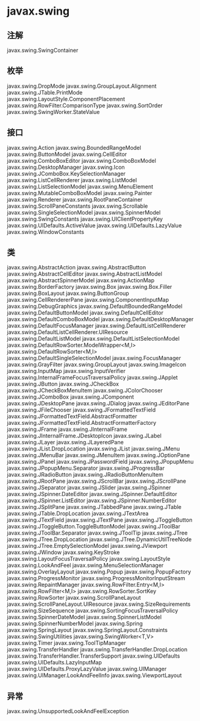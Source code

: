 # javax.swing

## 注解

javax.swing.SwingContainer

## 枚举

javax.swing.DropMode
javax.swing.GroupLayout.Alignment
javax.swing.JTable.PrintMode
javax.swing.LayoutStyle.ComponentPlacement
javax.swing.RowFilter.ComparisonType
javax.swing.SortOrder
javax.swing.SwingWorker.StateValue

## 接口

javax.swing.Action
javax.swing.BoundedRangeModel
javax.swing.ButtonModel
javax.swing.CellEditor
javax.swing.ComboBoxEditor
javax.swing.ComboBoxModel<E>
javax.swing.DesktopManager
javax.swing.Icon
javax.swing.JComboBox.KeySelectionManager
javax.swing.ListCellRenderer<E>
javax.swing.ListModel<E>
javax.swing.ListSelectionModel
javax.swing.MenuElement
javax.swing.MutableComboBoxModel<E>
javax.swing.Painter<T>
javax.swing.Renderer
javax.swing.RootPaneContainer
javax.swing.ScrollPaneConstants
javax.swing.Scrollable
javax.swing.SingleSelectionModel
javax.swing.SpinnerModel
javax.swing.SwingConstants
javax.swing.UIClientPropertyKey
javax.swing.UIDefaults.ActiveValue
javax.swing.UIDefaults.LazyValue
javax.swing.WindowConstants

## 类

javax.swing.AbstractAction
javax.swing.AbstractButton
javax.swing.AbstractCellEditor
javax.swing.AbstractListModel<E>
javax.swing.AbstractSpinnerModel
javax.swing.ActionMap
javax.swing.BorderFactory
javax.swing.Box
javax.swing.Box.Filler
javax.swing.BoxLayout
javax.swing.ButtonGroup
javax.swing.CellRendererPane
javax.swing.ComponentInputMap
javax.swing.DebugGraphics
javax.swing.DefaultBoundedRangeModel
javax.swing.DefaultButtonModel
javax.swing.DefaultCellEditor
javax.swing.DefaultComboBoxModel<E>
javax.swing.DefaultDesktopManager
javax.swing.DefaultFocusManager
javax.swing.DefaultListCellRenderer
javax.swing.DefaultListCellRenderer.UIResource
javax.swing.DefaultListModel<E>
javax.swing.DefaultListSelectionModel
javax.swing.DefaultRowSorter.ModelWrapper<M,I>
javax.swing.DefaultRowSorter<M,I>
javax.swing.DefaultSingleSelectionModel
javax.swing.FocusManager
javax.swing.GrayFilter
javax.swing.GroupLayout
javax.swing.ImageIcon
javax.swing.InputMap
javax.swing.InputVerifier
javax.swing.InternalFrameFocusTraversalPolicy
javax.swing.JApplet
javax.swing.JButton
javax.swing.JCheckBox
javax.swing.JCheckBoxMenuItem
javax.swing.JColorChooser
javax.swing.JComboBox<E>
javax.swing.JComponent
javax.swing.JDesktopPane
javax.swing.JDialog
javax.swing.JEditorPane
javax.swing.JFileChooser
javax.swing.JFormattedTextField
javax.swing.JFormattedTextField.AbstractFormatter
javax.swing.JFormattedTextField.AbstractFormatterFactory
javax.swing.JFrame
javax.swing.JInternalFrame
javax.swing.JInternalFrame.JDesktopIcon
javax.swing.JLabel
javax.swing.JLayer<V extends Component>
javax.swing.JLayeredPane
javax.swing.JList.DropLocation
javax.swing.JList<E>
javax.swing.JMenu
javax.swing.JMenuBar
javax.swing.JMenuItem
javax.swing.JOptionPane
javax.swing.JPanel
javax.swing.JPasswordField
javax.swing.JPopupMenu
javax.swing.JPopupMenu.Separator
javax.swing.JProgressBar
javax.swing.JRadioButton
javax.swing.JRadioButtonMenuItem
javax.swing.JRootPane
javax.swing.JScrollBar
javax.swing.JScrollPane
javax.swing.JSeparator
javax.swing.JSlider
javax.swing.JSpinner
javax.swing.JSpinner.DateEditor
javax.swing.JSpinner.DefaultEditor
javax.swing.JSpinner.ListEditor
javax.swing.JSpinner.NumberEditor
javax.swing.JSplitPane
javax.swing.JTabbedPane
javax.swing.JTable
javax.swing.JTable.DropLocation
javax.swing.JTextArea
javax.swing.JTextField
javax.swing.JTextPane
javax.swing.JToggleButton
javax.swing.JToggleButton.ToggleButtonModel
javax.swing.JToolBar
javax.swing.JToolBar.Separator
javax.swing.JToolTip
javax.swing.JTree
javax.swing.JTree.DropLocation
javax.swing.JTree.DynamicUtilTreeNode
javax.swing.JTree.EmptySelectionModel
javax.swing.JViewport
javax.swing.JWindow
javax.swing.KeyStroke
javax.swing.LayoutFocusTraversalPolicy
javax.swing.LayoutStyle
javax.swing.LookAndFeel
javax.swing.MenuSelectionManager
javax.swing.OverlayLayout
javax.swing.Popup
javax.swing.PopupFactory
javax.swing.ProgressMonitor
javax.swing.ProgressMonitorInputStream
javax.swing.RepaintManager
javax.swing.RowFilter.Entry<M,I>
javax.swing.RowFilter<M,I>
javax.swing.RowSorter.SortKey
javax.swing.RowSorter<M>
javax.swing.ScrollPaneLayout
javax.swing.ScrollPaneLayout.UIResource
javax.swing.SizeRequirements
javax.swing.SizeSequence
javax.swing.SortingFocusTraversalPolicy
javax.swing.SpinnerDateModel
javax.swing.SpinnerListModel
javax.swing.SpinnerNumberModel
javax.swing.Spring
javax.swing.SpringLayout
javax.swing.SpringLayout.Constraints
javax.swing.SwingUtilities
javax.swing.SwingWorker<T,V>
javax.swing.Timer
javax.swing.ToolTipManager
javax.swing.TransferHandler
javax.swing.TransferHandler.DropLocation
javax.swing.TransferHandler.TransferSupport
javax.swing.UIDefaults
javax.swing.UIDefaults.LazyInputMap
javax.swing.UIDefaults.ProxyLazyValue
javax.swing.UIManager
javax.swing.UIManager.LookAndFeelInfo
javax.swing.ViewportLayout

## 异常

javax.swing.UnsupportedLookAndFeelException




